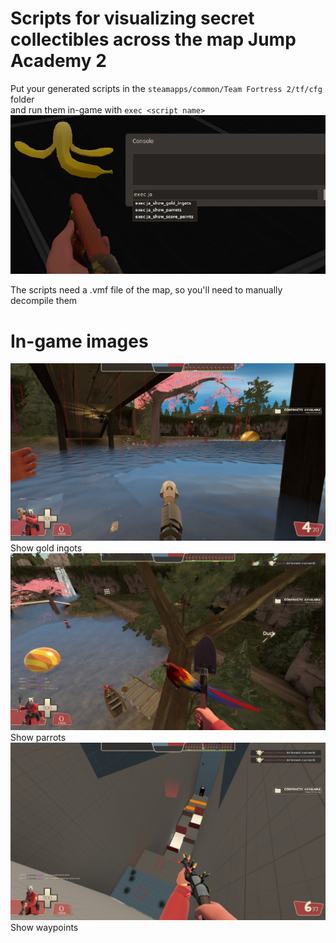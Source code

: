 # Scripts for visualizing secret collectibles across the map Jump Academy 2
Put your generated scripts in the `steamapps/common/Team Fortress 2/tf/cfg` folder \
and run them in-game with `exec <script name>`
![How to run the script in-game](how_to_run_ingame.png)

The scripts need a .vmf file of the map, so you'll need to manually decompile them

# In-game images
![Gold ingots example](gold_ingots_example.png)
Show gold ingots
![Parrots example](parrots_example.png)
Show parrots
![Waypoints example](waypoints_example.png)
Show waypoints
